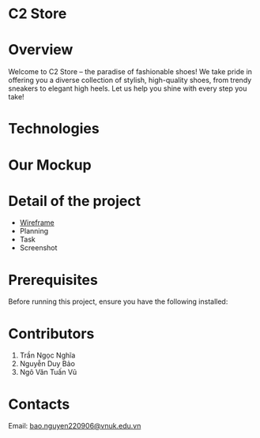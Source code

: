 # C2 Store
# Overview
Welcome to C2 Store – the paradise of fashionable shoes! We take pride in offering you a diverse collection of stylish, high-quality shoes, from trendy sneakers to elegant high heels. Let us help you shine with every step you take!
# Technologies






# Our Mockup

# Detail of the project
- [Wireframe](https://www.figma.com/design/eNzURp2k9Fg3rs83d0ZZ8I/Web-B%C3%A1n-GI%C3%A0y-(Community)?node-id=35-343&t=0OzoYRWdzZfBfIcH-0)
- Planning 
- Task
- Screenshot
# Prerequisites
Before running this project, ensure you have the following installed:


# Contributors
1. Trần Ngọc Nghĩa
2. Nguyễn Duy Bảo
3. Ngô Văn Tuấn Vũ
# Contacts
Email: bao.nguyen220906@vnuk.edu.vn





